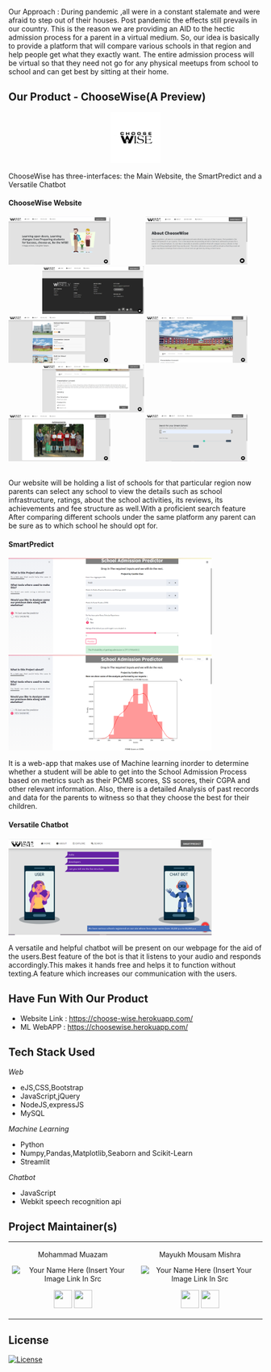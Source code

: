 
Our Approach : During pandemic ,all were in a constant stalemate and were afraid to step out of their houses. Post pandemic the effects still prevails in our country. This is the reason we are providing an AID to the hectic admission process for a parent in a virtual medium. So, our idea is basically to provide a platform that will compare various schools in that region and help people get what they exactly want.
The entire admission process will be virtual so that they need not go for any physical meetups from school to school and can get best by sitting at their home.

<h2 align= "left"><b>Our Product - ChooseWise(A Preview)</b></h2>

<p align="center"><img width=20% src="Assets/Misc/Logo.jpg"></p>

ChooseWise has three-interfaces: the Main Website, the SmartPredict and a Versatile Chatbot

<h4 align= "left"><b>ChooseWise Website</b></h4>

<p align="left">
<img width=40% src="Assets/web/web1.png"> &ensp;&ensp;&ensp;&ensp;&ensp;&ensp;&ensp;&ensp;&ensp;
<img width=40% src="Assets/web/web2.png"> &ensp;&ensp;&ensp;&ensp;&ensp;&ensp;&ensp;&ensp;&ensp; 
<img width=40% src="Assets/web/web3.png"> &ensp;&ensp;&ensp;&ensp;&ensp;&ensp;&ensp;&ensp;&ensp;
<img width=40% src="Assets/web/web4.png"> &ensp;&ensp;&ensp;&ensp;&ensp;&ensp;&ensp;&ensp;&ensp;
<img width=40% src="Assets/web/web5.png"> &ensp;&ensp;&ensp;&ensp;&ensp;&ensp;&ensp;&ensp;&ensp;
<img width=40% src="Assets/web/web6.png"> &ensp;&ensp;&ensp;&ensp;&ensp;&ensp;&ensp;&ensp;&ensp;
<img width=40% src="Assets/web/web7.png"> &ensp;&ensp;&ensp;&ensp;&ensp;&ensp;&ensp;&ensp;&ensp;
<img width=40% src="Assets/web/web10.png"> &ensp;&ensp;&ensp;&ensp;&ensp;&ensp;&ensp;&ensp;&ensp;
</p>

Our website will be holding a list of schools for that particular region now parents can select any school to
view the details such as school infrastructure, ratings, about the school activities, its reviews, its
achievements and fee structure as well.With a proficient search feature After comparing different schools under the same platform any parent can be sure as to
which school he should opt for.


<h4 align= "left"><b>SmartPredict</b></h4>

<p align="left">
<img width=80% src="Assets/ML/model1.png"> &ensp;
<img width=80% src="Assets/ML/model2.png"> &ensp;
</p>

It is a web-app that makes use of Machine learning inorder to determine whether a student will be able to get into the School Admission Process based on metrics such as their PCMB scores, SS scores, their CGPA and other relevant information. Also, there is a detailed Analysis of past records and data for the parents to witness so that they choose the best for their children.

<h4 align= "left">Versatile Chatbot<b></b></h4>


<img width=80% src="Assets/web/chatbot.png"> &ensp;&ensp;&ensp;&ensp;&ensp;&ensp;&ensp;&ensp;&ensp;

A versatile and helpful chatbot will be present on our webpage for the aid of the users.Best feature of the bot is that it listens to your audio and responds accordingly.This makes it hands free and helps it to function without texting.A feature which increases our communication with the users.


<h2 align= "left"><b>Have Fun With Our Product</b></h2>

- Website Link : https://choose-wise.herokuapp.com/
- ML WebAPP : https://choosewise.herokuapp.com/
<!-- - Youtube Demo : https://youtu.be/ECtsacfm7CI -->

<h2 align= "left"><b>Tech Stack Used</b></h2>

*Web*
- eJS,CSS,Bootstrap
- JavaScript,jQuery
- NodeJS,expressJS
- MySQL

*Machine Learning*
- Python
- Numpy,Pandas,Matplotlib,Seaborn and Scikit-Learn
- Streamlit 

*Chatbot*
- JavaScript
- Webkit speech recognition api

<h2 align= "left"><b>Project Maintainer(s)</b></h2>

<table>
<tr align="center">
  
  

<td>

Mohammad Muazam

<p align="center">
<img src = "https://avatars1.githubusercontent.com/u/60972077?s=400&u=14d5b3d5d606437f8b9d3e7f767b1b025f06f907&v=4"  height="120" alt="Your Name Here (Insert Your Image Link In Src">
</p>
<p align="center">
<a href = "https://github.com/mmuazam98"><img src = "http://www.iconninja.com/files/241/825/211/round-collaboration-social-github-code-circle-network-icon.svg" width="36" height = "36"/></a>
<a href = "https://www.linkedin.com/in/mohammad-muazam-129838190/">
<img src = "http://www.iconninja.com/files/863/607/751/network-linkedin-social-connection-circular-circle-media-icon.svg" width="36" height="36"/>
</a>
</p>
</td>



  
 <td>

Mayukh Mousam Mishra

<p align="center">
<img src = "https://avatars3.githubusercontent.com/u/61306993?s=400&u=e6e5493d2bdad021b552221de8c7575d7c58bf40&v=4"  height="120" alt="Your Name Here (Insert Your Image Link In Src">
</p>
<p align="center">
<a href = "https://github.com/mm7104"><img src = "http://www.iconninja.com/files/241/825/211/round-collaboration-social-github-code-circle-network-icon.svg" width="36" height = "36"/></a>
<a href = "https://www.linkedin.com/in/mayukh-mousam-mishra-227ab218b/">
<img src = "http://www.iconninja.com/files/863/607/751/network-linkedin-social-connection-circular-circle-media-icon.svg" width="36" height="36"/>
</a>
</p>
</td>







  </tr>

  </table>

## License
[![License](http://img.shields.io/:license-mit-blue.svg?style=flat-square)](http://badges.mit-license.org)


